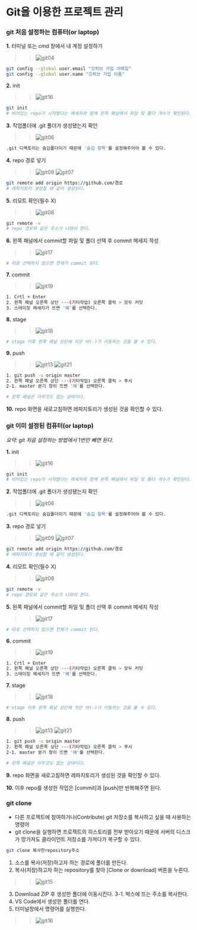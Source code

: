 Git을 이용한 프로젝트 관리
==

### git 처음 설정하는 컴퓨터(or laptop)
__1.__ 터미널 또는 cmd 창에서 내 계정 설정하기
>> ![git04](https://user-images.githubusercontent.com/57767002/82773873-24e0c680-9e7e-11ea-863f-2f082825d9b2.png)
~~~bash
git config --global user.email "깃허브 가입 이메일"
git config --global user.name "깃허브 가입 이름"
~~~
__2.__ init
>> ![git16](https://user-images.githubusercontent.com/57767002/82777549-67f46700-9e89-11ea-818a-f036b6a2d21b.png)
~~~bash
git init
# 비어있는 repo가 시작됐다는 메세지와 함께 왼쪽 패널에서 파일 및 폴더 개수가 확인된다.
~~~
__3.__ 작업폴더에 .git 폴더가 생성됐는지 확인
>> ![git06](https://user-images.githubusercontent.com/57767002/82771646-abde7080-9e77-11ea-9fd0-65bc1dab17bd.png)
~~~bash
.git 디렉토리는 숨김폴더이기 때문에 '숨김 항목'를 설정해주어야 볼 수 있다.
~~~
__4.__ repo 경로 넣기
>> ![git09](https://user-images.githubusercontent.com/57767002/82772075-03311080-9e79-11ea-859b-ddd5d088035c.png)
>> ![git07](https://user-images.githubusercontent.com/57767002/82773782-e1865800-9e7d-11ea-8103-f0e598364cf5.png)
~~~bash
git remote add origin https://github.com/경로
# 레파지토리 생성할 때 같이 생성된다.
~~~
__5.__ 리모트 확인(필수 X)
>> ![git08](https://user-images.githubusercontent.com/57767002/82773655-89e7ec80-9e7d-11ea-9ac5-f3d48a988690.png)
~~~bash
git remote -v
# repo 경로와 같은 주소가 나와야 한다.
~~~
__6.__ 왼쪽 패널에서 commit할 파일 및 폴더 선택 후 commit 메세지 작성
>> ![git17](https://user-images.githubusercontent.com/57767002/82777676-c02b6900-9e89-11ea-92d7-093237b6ae02.png)
~~~bash
# 따로 선택하지 않으면 전체가 commit 된다.
~~~
__7.__ commit
>> ![git19](https://user-images.githubusercontent.com/57767002/82778218-b7d42d80-9e8b-11ea-99cb-e293c2b5a28e.png)
~~~bash
1. Crtl + Enter 
2. 왼쪽 패널 오른쪽 상단 ···(기타작업) 오른쪽 클릭 > 모두 커밋
3. 스테이징 메세지가 뜨면 '예'를 선택한다.
~~~
__8.__ stage
>> ![git18](https://user-images.githubusercontent.com/57767002/82778000-ef8ea580-9e8a-11ea-9370-8e7957f8d20a.png)
~~~bash
# stage 이후 왼쪽 패널 상단에 작은 바(-)가 이동하는 것을 볼 수 있다.
~~~
__9.__ push
>> ![git13](https://user-images.githubusercontent.com/57767002/82773474-1b0a9380-9e7d-11ea-859e-f41043f8f469.png)
>> ![git21](https://user-images.githubusercontent.com/57767002/82778460-75f7b700-9e8c-11ea-86a9-72050ee522b3.png)
~~~bash
1. git push -u origin master
2. 왼쪽 패널 오른쪽 상단 ···(기타작업) 오른쪽 클릭 > 푸시
2-1. master 분기 창이 뜨면 '예'를 선택한다.

# 왼쪽 패널은 아무것도 없는 상태이다.
~~~
__10.__ repo 화면을 새로고침하면 레파지토리가 생성된 것을 확인할 수 있다.

### git 이미 설정된 컴퓨터(or laptop)
*요약: git 처음 설정하는 방법에서 1번만 빼면 된다.*

__1.__ init
>> ![git16](https://user-images.githubusercontent.com/57767002/82777549-67f46700-9e89-11ea-818a-f036b6a2d21b.png)
~~~bash
git init
# 비어있는 repo가 시작됐다는 메세지와 함께 왼쪽 패널에서 파일 및 폴더 개수가 확인된다.
~~~
__2.__ 작업폴더에 .git 폴더가 생성됐는지 확인
>> ![git06](https://user-images.githubusercontent.com/57767002/82771646-abde7080-9e77-11ea-9fd0-65bc1dab17bd.png)
~~~bash
.git 디렉토리는 숨김폴더이기 때문에 '숨김 항목'를 설정해주어야 볼 수 있다.
~~~
__3.__ repo 경로 넣기
>> ![git09](https://user-images.githubusercontent.com/57767002/82772075-03311080-9e79-11ea-859b-ddd5d088035c.png)
>> ![git07](https://user-images.githubusercontent.com/57767002/82773782-e1865800-9e7d-11ea-8103-f0e598364cf5.png)
~~~bash
git remote add origin https://github.com/경로
# 레파지토리 생성할 때 같이 생성된다.
~~~
__4.__ 리모트 확인(필수 X)
>> ![git08](https://user-images.githubusercontent.com/57767002/82773655-89e7ec80-9e7d-11ea-9ac5-f3d48a988690.png)
~~~bash
git remote -v
# repo 경로와 같은 주소가 나와야 한다.
~~~
__5.__ 왼쪽 패널에서 commit할 파일 및 폴더 선택 후 commit 메세지 작성
>> ![git17](https://user-images.githubusercontent.com/57767002/82777676-c02b6900-9e89-11ea-92d7-093237b6ae02.png)
~~~bash
# 따로 선택하지 않으면 전체가 commit 된다.
~~~
__6.__ commit
>> ![git19](https://user-images.githubusercontent.com/57767002/82778218-b7d42d80-9e8b-11ea-99cb-e293c2b5a28e.png)
~~~bash
1. Crtl + Enter 
2. 왼쪽 패널 오른쪽 상단 ···(기타작업) 오른쪽 클릭 > 모두 커밋
3. 스테이징 메세지가 뜨면 '예'를 선택한다.
~~~
__7.__ stage
>> ![git18](https://user-images.githubusercontent.com/57767002/82778000-ef8ea580-9e8a-11ea-9370-8e7957f8d20a.png)
~~~bash
# stage 이후 왼쪽 패널 상단에 작은 바(-)가 이동하는 것을 볼 수 있다.
~~~
__8.__ push
>> ![git13](https://user-images.githubusercontent.com/57767002/82773474-1b0a9380-9e7d-11ea-859e-f41043f8f469.png)
>> ![git21](https://user-images.githubusercontent.com/57767002/82778460-75f7b700-9e8c-11ea-86a9-72050ee522b3.png)
~~~bash
1. git push -u origin master
2. 왼쪽 패널 오른쪽 상단 ···(기타작업) 오른쪽 클릭 > 푸시
2-1. master 분기 창이 뜨면 '예'를 선택한다.

# 왼쪽 패널은 아무것도 없는 상태이다.
~~~
__9.__ repo 화면을 새로고침하면 레파지토리가 생성된 것을 확인할 수 있다.

__10.__ 이후 repo를 생성한 작업은 [commit]과 [push]만 반복해주면 된다.

### git clone
+ 다른 프로젝트에 참여하거나(Contribute) git 저장소를 복사하고 싶을 때 사용하는 명령어
+ git clone을 실행하면 프로젝트의 히스토리를 전부 받아오기 때문에 서버의 디스크가 망가져도 클라이언트 저장소를 가져다가 복구할 수 있다.
~~~ bash
git clone 복사한repository주소
~~~
1. 소스를 복사(저장)하고자 하는 경로에 폴더를 만든다. 
2. 복사(저장)하고자 하는 repository를 찾아 [Clone or download] 버튼을 누른다.
>> ![git15](https://user-images.githubusercontent.com/57767002/82788296-2670b580-9ea3-11ea-9337-fd48ba546d52.png)
3. Download ZIP 후 생성한 폴더에 이동시킨다.
3-1. 박스에 뜨는 주소를 복사한다.
4. VS Code에서 생성한 폴더를 연다.
5. 터미널창에서 명령어를 실행한다.
>> ![git16](https://user-images.githubusercontent.com/57767002/82788293-25d81f00-9ea3-11ea-9b51-807e9073f386.png)

